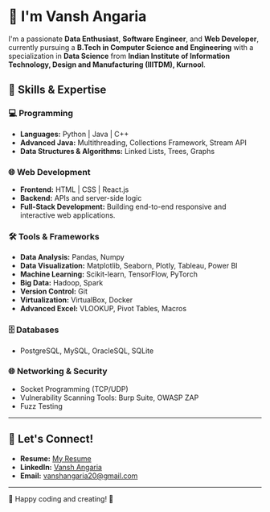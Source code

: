 # 👋 I'm Vansh Angaria

I'm a passionate **Data Enthusiast**, **Software Engineer**, and **Web Developer**, currently pursuing a **B.Tech in Computer Science and Engineering** with a specialization in **Data Science** from **Indian Institute of Information Technology, Design and Manufacturing (IIITDM), Kurnool**.

## 🌱 Skills & Expertise

### 💻 Programming
- **Languages:** Python | Java | C++  
- **Advanced Java:** Multithreading, Collections Framework, Stream API  
- **Data Structures & Algorithms:** Linked Lists, Trees, Graphs  

### 🌐 Web Development
- **Frontend:** HTML | CSS | React.js  
- **Backend:** APIs and server-side logic  
- **Full-Stack Development:** Building end-to-end responsive and interactive web applications.

### 🛠 Tools & Frameworks
- **Data Analysis:** Pandas, Numpy  
- **Data Visualization:** Matplotlib, Seaborn, Plotly, Tableau, Power BI  
- **Machine Learning:** Scikit-learn, TensorFlow, PyTorch  
- **Big Data:** Hadoop, Spark  
- **Version Control:** Git  
- **Virtualization:** VirtualBox, Docker  
- **Advanced Excel:** VLOOKUP, Pivot Tables, Macros  

### 🗄 Databases
- PostgreSQL, MySQL, OracleSQL, SQLite  

### 🌐 Networking & Security
- Socket Programming (TCP/UDP)  
- Vulnerability Scanning Tools: Burp Suite, OWASP ZAP  
- Fuzz Testing  

---

## 📜 Let's Connect!

- **Resume:** [My Resume](https://www.overleaf.com/project/65ae4e8ca8bfd4fd6b274592)  
- **LinkedIn:** [Vansh Angaria](https://www.linkedin.com/in/vansh-angaria)  
- **Email:** vanshangaria20@gmail.com  

---

🌟 Happy coding and creating! 🚀
